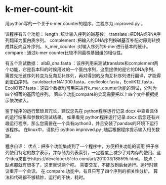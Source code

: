 # k-mer-count-kit
用python写的一个关于k-mer counter的程序。主程序为 improved.py 。

该程序有五个功能：
	length :统计输入序列的碱基数。
	translate :把DNA或RNA序列翻译为蛋白质序列。
	complement :把输入的DNA序列按碱基互补配对原则转换成其反向互补序列。
	k_mer_counter :对输入序列的k-mer进行基本的统计。
	compare : 通过k-mer counter比较不同菌株基因组的相似性。

有五个测试数据：
albB_dna.fasta ：该序列用来测试translate和complement两个功能，它是我本科的时候用过的一个蛋白序列，这里提供的是它的DNA序列，需要先把该序列转变为反向互补序列，再对得到的反向互补序列进行翻译，才能得到蛋白序列。
caulobacterNA1000.fasta，coelicolor.fasta，EcoliK12.fasta，EcoliO157.fasta：这四个数据均可用来进行k_mer_counter功能的测试，分别为四个细菌的基因组序列。
第四个功能compare的实现需要把以上四个文件根据提示依次输入。

鉴于程序的运行繁琐且冗长，建议您先在 python程序运行记录.docx 中查看具体的运行结果和参数的测试结果。
如果看完 python程序运行记录.docx 后您还有兴趣运行程序，那么您需要在一个具有python3，并且安装了pandas的环境下运行该程序。
在linux中，请执行 python improved.py ,随后根据程序提示输入相关数据。

程序自评：
	优点：把多个功能集成到了一个程序中，方便相关功能的调用
	      把子序列使用特定的数字表示，并存储为列表索引，一定程度上减少了对内存的使用。这个idea来自于https://developer.51cto.com/art/201003/188595.html。
	缺点：缺点那就有很多了，这里就说两个吧。
	      需要交互，不能放到后台运行。运行时建议重开一个会话。
	      在 compare 功能中，有且只写了四个序列的相关性分析。
	      算法和代码都不够精妙，运行的不快，耗时。